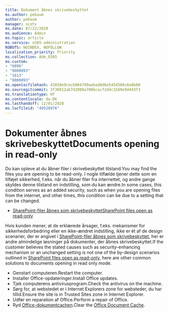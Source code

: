 ```yaml
---
title: Dokument åbnes skrivebeskyttet
ms.author: pebaum
author: pebaum
manager: scotv
ms.date: 07/22/2020
ms.audience: Admin
ms.topic: article
ms.service: o365-administration
ROBOTS: NOINDEX, NOFOLLOW
localization_priority: Priority
ms.collection: Adm_O365
ms.custom:
- "6896"
- "9000093"
- "1613"
- "9000093"
ms.openlocfilehash: 43858e9cecb904799aebad0d6e545d586c6e6b00
ms.sourcegitcommit: 3f36012ab7d2088a708bcacf2d4c3169e9d443f3
ms.translationtype: HT
ms.contentlocale: da-DK
ms.lasthandoff: 12/01/2020
ms.locfileid: "49528976"
---
```

# <a name="documents-opening-in-read-only"></a><span data-ttu-id="0ea77-102">Dokumenter åbnes skrivebeskyttet</span><span class="sxs-lookup"><span data-stu-id="0ea77-102">Documents opening in read-only</span></span>

<span data-ttu-id="0ea77-103">Du kan opleve at du åbner filer i skrivebeskyttet tilstand.</span><span class="sxs-lookup"><span data-stu-id="0ea77-103">You may find the files you are opening to be read-only.</span></span> <span data-ttu-id="0ea77-104">I nogle tilfælde tjener dette som en tilføjet sikkerhed, f.eks. når du åbner filer fra internettet, og andre gange skyldes denne tilstand en indstilling, som du kan ændre.</span><span class="sxs-lookup"><span data-stu-id="0ea77-104">In some cases, this condition serves as an added security, such as when you are opening files from the internet, and other times, this condition can be due to a setting that can be changed.</span></span>

- [<span data-ttu-id="0ea77-105">SharePoint-filer åbnes som skrivebeskyttet</span><span class="sxs-lookup"><span data-stu-id="0ea77-105">SharePoint files open as read-only</span></span>](https://docs.microsoft.com/sharepoint/troubleshoot/lists-and-libraries/files-open-as-read-only-and-cannot-check-in-or-out)

<span data-ttu-id="0ea77-106">Hvis kunden mener, at de erklærede årsager, f.eks. mekanismer for sikkerhedsforbedring eller en ikke-ændret indstilling, ikke er ét af de design scenarier, der er angivet i [SharePoint-filer åbnes som skrivebeskyttet](https://docs.microsoft.com/sharepoint/troubleshoot/lists-and-libraries/files-open-as-read-only-and-cannot-check-in-or-out), her er andre almindelige løsninger på dokumenter, der åbnes skrivebeskyttet.</span><span class="sxs-lookup"><span data-stu-id="0ea77-106">If the customer believes the stated causes such as security-enhancing mechanism or an unchanged setting is not one of the by-design scenarios outlined in [SharePoint files open as read-only](https://docs.microsoft.com/sharepoint/troubleshoot/lists-and-libraries/files-open-as-read-only-and-cannot-check-in-or-out), here are other common solutions to documents opening in read only mode.</span></span>

- <span data-ttu-id="0ea77-107">Genstart computeren.</span><span class="sxs-lookup"><span data-stu-id="0ea77-107">Restart the computer.</span></span>
- <span data-ttu-id="0ea77-108">Installer Office-opdateringer.</span><span class="sxs-lookup"><span data-stu-id="0ea77-108">Install Office updates.</span></span>
- <span data-ttu-id="0ea77-109">Tjek computerens antivirusprogram.</span><span class="sxs-lookup"><span data-stu-id="0ea77-109">Check the antivirus on the machine.</span></span>
- <span data-ttu-id="0ea77-110">Sørg for, at webstedet er i Internet Explorers zone for websteder, du har tillid.</span><span class="sxs-lookup"><span data-stu-id="0ea77-110">Ensure the site is in Trusted Sites zone in Internet Explorer.</span></span>
- <span data-ttu-id="0ea77-111">Udfør en reparation af Office.</span><span class="sxs-lookup"><span data-stu-id="0ea77-111">Perform a repair of Office.</span></span>
- <span data-ttu-id="0ea77-112">Ryd [Office-dokumentcachen](https://support.microsoft.com/office/delete-your-office-document-cache-b1d3765e-d71b-4bb8-99ca-acd22c42995d?ui=en-us&rs=en-us&ad=us).</span><span class="sxs-lookup"><span data-stu-id="0ea77-112">Clear the [Office Document Cache](https://support.microsoft.com/office/delete-your-office-document-cache-b1d3765e-d71b-4bb8-99ca-acd22c42995d?ui=en-us&rs=en-us&ad=us).</span></span>

